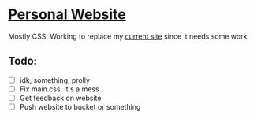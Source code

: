 # [Personal Website](https://edmunddong.github.io)
Mostly CSS. Working to replace my [current site](https://eedong.dev) since it needs some work.
## Todo:
- [ ] idk, something, prolly
- [ ] Fix main.css, it's a mess
- [ ] Get feedback on website
- [ ] Push website to bucket or something

